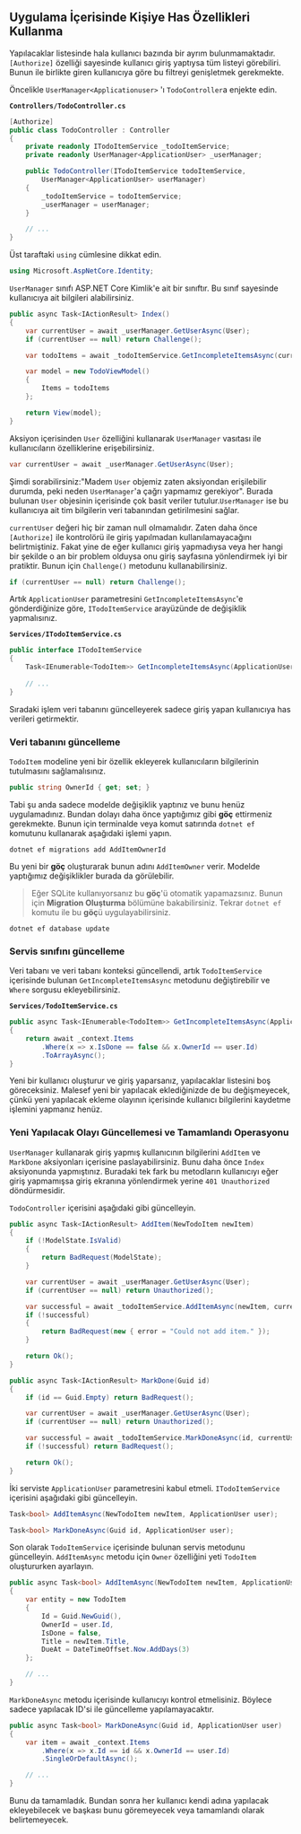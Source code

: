 ## Uygulama İçerisinde Kişiye Has Özellikleri Kullanma

Yapılacaklar listesinde hala kullanıcı bazında bir ayrım bulunmamaktadır.`[Authorize]` özelliği sayesinde kullanıcı giriş yaptıysa tüm listeyi görebiliri. Bunun ile birlikte giren kullanıcıya göre bu filtreyi genişletmek gerekmekte.

Öncelikle `UserManager<Applicationuser>` 'ı `TodoController`a enjekte edin.

**`Controllers/TodoController.cs`**

```csharp
[Authorize]
public class TodoController : Controller
{
    private readonly ITodoItemService _todoItemService;
    private readonly UserManager<ApplicationUser> _userManager;

    public TodoController(ITodoItemService todoItemService,
        UserManager<ApplicationUser> userManager)
    {
        _todoItemService = todoItemService;
        _userManager = userManager;
    }

    // ...
}
```
Üst taraftaki `using` cümlesine dikkat edin.

```csharp
using Microsoft.AspNetCore.Identity;
```
`UserManager` sınıfı ASP.NET Core Kimlik'e ait bir sınıftır. Bu sınıf sayesinde kullanıcıya ait bilgileri alabilirsiniz.

```csharp
public async Task<IActionResult> Index()
{
    var currentUser = await _userManager.GetUserAsync(User);
    if (currentUser == null) return Challenge();

    var todoItems = await _todoItemService.GetIncompleteItemsAsync(currentUser);

    var model = new TodoViewModel()
    {
        Items = todoItems
    };

    return View(model);
}
```
Aksiyon içerisinden `User` özelliğini kullanarak `UserManager` vasıtası ile kullanıcıların özelliklerine erişebilirsiniz.


```csharp
var currentUser = await _userManager.GetUserAsync(User);
```
Şimdi sorabilirsiniz:"Madem `User` objemiz zaten aksiyondan erişilebilir durumda, peki neden `UserManager`'a çağrı yapmamız gerekiyor". Burada bulunan `User` objesinin içerisinde çok basit veriler tutulur.`UserManager` ise bu kullanıcıya ait tim bilgilerin veri tabanından getirilmesini sağlar.

`currentUser` değeri hiç bir zaman null olmamalıdır. Zaten daha önce `[Authorize]` ile kontrolörü ile giriş yapılmadan kullanılamayacağını belirtmiştiniz. Fakat yine de eğer kullanıcı giriş yapmadıysa veya her hangi bir şekilde o an bir problem olduysa onu giriş sayfasına yönlendirmek iyi bir pratiktir. Bunun için `Challenge()` metodunu kullanabilirsiniz. 

```csharp
if (currentUser == null) return Challenge();
```
Artık `ApplicationUser` parametresini `GetIncompleteItemsAsync`'e gönderdiğinize göre, `ITodoItemService` arayüzünde de değişiklik yapmalısınız.


**`Services/ITodoItemService.cs`**

```csharp
public interface ITodoItemService
{
    Task<IEnumerable<TodoItem>> GetIncompleteItemsAsync(ApplicationUser user);
    
    // ...
}
```
Sıradaki işlem veri tabanını güncelleyerek sadece giriş yapan kullanıcıya has verileri getirmektir.

### Veri tabanını güncelleme

`TodoItem` modeline yeni bir özellik ekleyerek kullanıcıların bilgilerinin tutulmasını sağlamalısınız.

```csharp
public string OwnerId { get; set; }
```
Tabi şu anda sadece modelde değişiklik yaptınız ve bunu henüz uygulamadınız. Bundan dolayı daha önce yaptığımız gibi **göç** ettirmeniz gerekmekte. Bunun için terminalde veya komut satırında `dotnet ef` komutunu kullanarak aşağıdaki işlemi yapın.


```
dotnet ef migrations add AddItemOwnerId
```

Bu yeni bir **göç** oluşturarak bunun adını `AddItemOwner` verir. Modelde yaptığımız değişiklikler burada da görülebilir. 

> Eğer SQLite kullanıyorsanız bu **göç**'ü otomatik yapamazsınız. Bunun için **Migration Oluşturma** bölümüne bakabilirsiniz. Tekrar `dotnet ef` komutu ile bu **göç**ü uygulayabilirsiniz.

```
dotnet ef database update
```

### Servis sınıfını güncelleme

Veri tabanı ve veri tabanı konteksi güncellendi, artık `TodoItemService` içerisinde bulunan `GetIncompleteItemsAsync` metodunu değiştirebilir ve `Where` sorgusu ekleyebilirsiniz. 


**`Services/TodoItemService.cs`**

```csharp
public async Task<IEnumerable<TodoItem>> GetIncompleteItemsAsync(ApplicationUser user)
{
    return await _context.Items
        .Where(x => x.IsDone == false && x.OwnerId == user.Id)
        .ToArrayAsync();
}
```
Yeni bir kullanıcı oluşturur ve giriş yaparsanız, yapılacaklar listesini boş göreceksiniz. Malesef yeni bir yapılacak eklediğinizde de bu değişmeyecek, çünkü yeni yapılacak ekleme olayının içerisinde kullanıcı bilgilerini kaydetme işlemini yapmanız henüz.

### Yeni Yapılacak Olayı Güncellemesi ve Tamamlandı Operasyonu

`UserManager` kullanarak giriş yapmış kullanıcının bilgilerini `AddItem` ve `MarkDone` aksiyonları içerisine paslayabilirsiniz. Bunu daha önce `Index` aksiyonunda yapmıştınız. Buradaki tek fark bu metodların kullanıcıyı eğer giriş yapmamışsa giriş ekranına yönlendirmek yerine `401 Unauthorized` döndürmesidir.

`TodoController` içerisini aşağıdaki gibi güncelleyin.


```csharp
public async Task<IActionResult> AddItem(NewTodoItem newItem)
{
    if (!ModelState.IsValid)
    {
        return BadRequest(ModelState);
    }

    var currentUser = await _userManager.GetUserAsync(User);
    if (currentUser == null) return Unauthorized();

    var successful = await _todoItemService.AddItemAsync(newItem, currentUser);
    if (!successful)
    {
        return BadRequest(new { error = "Could not add item." });
    }

    return Ok();
}

public async Task<IActionResult> MarkDone(Guid id)
{
    if (id == Guid.Empty) return BadRequest();

    var currentUser = await _userManager.GetUserAsync(User);
    if (currentUser == null) return Unauthorized();

    var successful = await _todoItemService.MarkDoneAsync(id, currentUser);
    if (!successful) return BadRequest();

    return Ok();
}
```
İki serviste `ApplicationUser` parametresini kabul etmeli. `ITodoItemService` içerisini aşağıdaki gibi güncelleyin.

```csharp
Task<bool> AddItemAsync(NewTodoItem newItem, ApplicationUser user);

Task<bool> MarkDoneAsync(Guid id, ApplicationUser user);
```

Son olarak `TodoItemService` içerisinde bulunan servis metodunu güncelleyin.
`AddItemAsync` metodu için `Owner` özelliğini yeti `TodoItem` oluştururken ayarlayın.

```csharp
public async Task<bool> AddItemAsync(NewTodoItem newItem, ApplicationUser user)
{
    var entity = new TodoItem
    {
        Id = Guid.NewGuid(),
        OwnerId = user.Id,
        IsDone = false,
        Title = newItem.Title,
        DueAt = DateTimeOffset.Now.AddDays(3)
    };

    // ...
}
```
`MarkDoneAsync` metodu içerisinde kullanıcıyı kontrol etmelisiniz. Böylece sadece yapılacak ID'si ile güncelleme yapılamayacaktır.

```csharp
public async Task<bool> MarkDoneAsync(Guid id, ApplicationUser user)
{
    var item = await _context.Items
        .Where(x => x.Id == id && x.OwnerId == user.Id)
        .SingleOrDefaultAsync();

    // ...
}
```
Bunu da tamamladık. Bundan sonra her kullanıcı kendi adına yapılacak ekleyebilecek ve başkası bunu göremeyecek veya tamamlandı olarak belirtemeyecek.